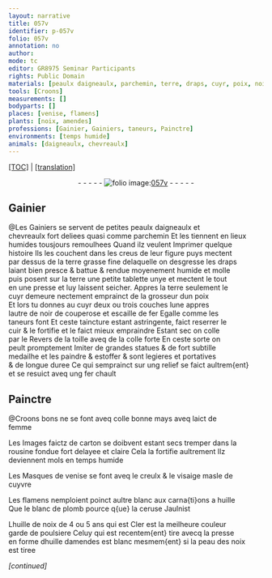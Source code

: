```yaml
---
layout: narrative
title: 057v
identifier: p-057v
folio: 057v
annotation: no
author:
mode: tc
editor: GR8975 Seminar Participants
rights: Public Domain
materials: [peaulx daigneaulx, parchemin, terre, draps, cuyr, poix, noir de couperose, escaille de fer, cuir, toille, colle, Croons, laict de femme, carton, rousine fondue fort delayee et claire, cuyvre, huille, blanc de plomb, ceruse, huille de noix, huille damendes, peau des noix]
tools: [Croons]
measurements: []
bodyparts: []
places: [venise, flamens]
plants: [noix, amendes]
professions: [Gainier, Gainiers, taneurs, Painctre]
environments: [temps humide]
animals: [daigneaulx, chevreaulx]
---
```


<p><a href="{{ site.baseurl }}/diplomatic/">[TOC]</a> | <a href="{{ site.baseurl }}/texts/p-057v_tl/" target="_blank">[translation]</a></p><div class="folio" align="center">- - - - - <a href="http://gallica.bnf.fr/ark:/12148/btv1b10500001g/f120.item" target="_blank"><img src="https://cu-mkp.github.io/2017-workshop-edition/assets/photo-icon.png" alt="folio image: " style="display:inline-block; margin-bottom:-3px;"/>057v</a> - - - - - </div>  
  

## <span class="pro">Gainier</span>

 
@Les <span class="pro">Gainiers</span> se servent de petites <span class="m">peaulx <span class="al">daigneaulx</span></span> et<br/> <span class="al">chevreaulx</span> fort deliees quasi comme <span class="m">parchemin</span> Et les tiennent en lieux<br/> humides tousjours remoulhees Quand ilz veulent Imprimer quelque<br/> histoire Ils les couchent dans les creus de leur figure puys mectent<br/> par dessus de la <span class="m">terre</span> grasse fine delaquelle on desgresse les <span class="m">draps</span><br/> laiant bien presce & battue & rendue moyenement humide et molle<br/> puis posent sur la <span class="m">terre</span> une petite tablette unye et mectent le tout<br/> en une presse et luy laissent seicher. Appres la <span class="m">terre</span> seulement le<br/> <span class="m">cuyr</span> demeure nectement emprainct de la grosseur dun <span class="m">poix</span><br/> Et lors tu donnes au <span class="m">cuyr</span> deux ou trois couches lune appres<br/> lautre de <span class="m">noir de couperose</span> et <span class="m">escaille de fer</span> Egalle comme les<br/> <span class="pro">taneurs</span> font Et ceste taincture estant astringente, faict reserrer le<br/> <span class="m">cuir</span> & le fortifie et le faict mieux empraindre Estant sec on colle<br/> par le Revers de la <span class="m">toille</span> aveq de la <span class="m">colle</span> forte En ceste sorte on<br/> peult promptement Imiter de grandes statues & de fort subtille<br/> medailhe et les paindre & estoffer & sont legieres et portatives<br/> & de longue duree Ce qui semprainct sur ung relief se faict aultrem{ent}<br/> et se resuict aveq ung fer chault
 
 
  

## <span class="pro">Painctre</span>

 
@<span class="tl"><span class="m">Croons</span></span> bons ne se font aveq <span class="m">colle</span> <span class="del">bonne</span> mays aveq <span class="m">laict de<br/> femme</span>
 
Les Images faictz de <span class="m">carton</span> se doibvent estant secs tremper dans la<br/> <span class="m">rousine fondue fort delayee et claire</span> Cela la fortifie aultrement Ilz<br/> deviennent mols en <span class="env">temps humide</span>
 
Les Masques de <span class="pl">venise</span> se font aveq le creulx & le visaige masle de<br/> <span class="m">cuyvre</span>
 
Les <span class="pl">flamens</span> nemploient poinct aultre blanc aux carna{ti}ons a <span class="m">huille</span><br/> Que le <span class="m">blanc de plomb</span> pource q{ue} la <span class="m">ceruse</span> Jaulnist
 
L<span class="m">huille de <span class="pa">noix</span></span> de 4 ou 5 <span class="tmp">ans</span> qui est Cler est la meilheure couleur<br/> garde de poulsiere Celuy qui est recentem{ent} tire avecq la presse<br/> en forme d<span class="m">huille d<span class="pa">amendes</span></span> est blanc mesmem{ent} si la <span class="m">peau des <span class="pa">noix</span></span><br/> est tiree
 
*[continued]*
 
